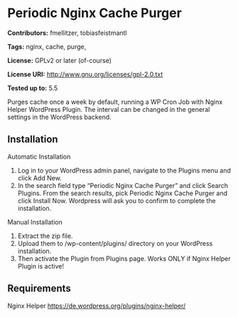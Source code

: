# Periodic Nginx Cache Purger
**Contributors:** fmellitzer, tobiasfeistmantl

**Tags:** nginx, cache, purge,

**License:** GPLv2 or later (of-course)

**License URI:** http://www.gnu.org/licenses/gpl-2.0.txt

**Tested up to:** 5.5

Purges cache once a week by default, running a WP Cron Job with Nginx Helper WordPress Plugin.
The interval can be changed in the general settings in the WordPress backend.

## Installation

Automatic Installation

1. Log in to your WordPress admin panel, navigate to the Plugins menu and click Add New.
2. In the search field type “Periodic Nginx Cache Purger” and click Search Plugins. From the search results, pick Periodic Nginx Cache Purger and click Install Now. Wordpress will ask you to confirm to complete the installation.

Manual Installation

1. Extract the zip file.
2. Upload them to /wp-content/plugins/ directory on your WordPress installation.
3. Then activate the Plugin from Plugins page. Works ONLY if Nginx Helper Plugin is active!

## Requirements
Nginx Helper https://de.wordpress.org/plugins/nginx-helper/